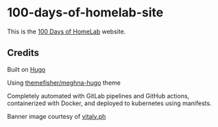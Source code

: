 # 100-days-of-homelab-site

This is the [100 Days of HomeLab](https://100daysofhomelab.com) website.

## Credits

Built on [Hugo](https://gohugo.io/)

Using [themefisher/meghna-hugo](https://github.com/themefisher/meghna-hugo) theme

Completely automated with GitLab pipelines and GitHub actions, containerized with Docker, and deployed to kubernetes using manifests.

Banner image courtesy of [vitaly.ph](https://www.instagram.com/vitaly.ph/)